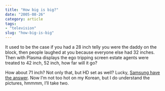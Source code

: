 ```yaml
---
title: "How big is big?"
date: "2005-08-26"
category: article
tags:
- "television"
slug: "how-big-is-big"
---
```


It used to be the case if you had a 28 inch telly you were the daddy on the block, then people laughed at you because everyone else had 32 inches. Then with Plasma displays the ego tripping screen estate agents were treated to 42 inch, 52 inch, how far will it go?  

How about 71 inch? Not only that, but HD set as well? Lucky, [Samsung have the answer](https://www.aving.co.kr/newproduct/default.asp?p1=newproduct&mode=read&page_table_id=&table_id=English&num=19&brd_name=&brand_num_list=&gotopage=1&other_table=). Now I’m not too hot on my Korean, but I do understand the pictures, hmmmm, I’ll take two.
